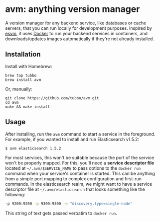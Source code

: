 # avm: anything version manager

A version manager for any backend service, like databases or cache
servers, that you can run locally for development purposes. Inspired by
[esvm][esvm], it uses [Docker][docker] to run your backend services in
containers, and downloads/updates images automatically if they're not
already installed.

## Installation

Install with Homebrew:

    brew tap tubbo
    brew install avm

Or, manually:

    git clone https://github.com/tubbo/avm.git
    cd avm
    make && make install

## Usage

After installing, run the `avm` command to start a service in the
foreground. For example, if you wanted to install and run Elasticsearch
v1.5.2:

```bash
$ avm elasticsearch 1.5.2
```

For most services, this won't be suitable because the port of the
service won't be properly mapped. For this, you'll need a **service
descriptor file** located at `~/.avm/$SERVICE_NAME` to pass options to
the `docker run` command when your service's container is started. This
can be anything from a simple port mapping to complex configuration and
first-run commands. In the elasticsearch realm, we might want to have a
service descriptor file at `~/.avm/elasticsearch` that looks something
like the following:

```bash
-p 9200:9200 -p 9300:9300 -e "discovery.type=single-node"
```

This string of text gets passed verbatim to `docker run`.

[esvm]: https://github.com/elastic/esvm
[docker]: https://www.docker.com
